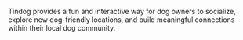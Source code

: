 Tindog provides a fun and interactive way for dog owners to socialize, explore new dog-friendly locations, and build meaningful connections within their local dog community.
